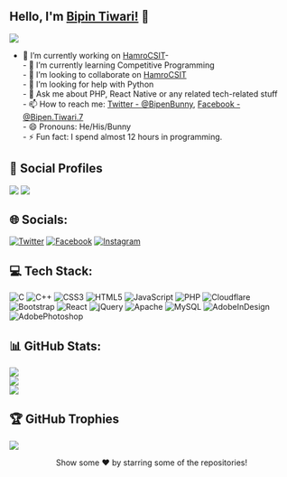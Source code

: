 ## Hello, I'm [Bipin Tiwari!](https://bipintiwari.com.np) 👋

[![](https://komarev.com/ghpvc/?username=bipintiwari118&color=002d96&style=plastic&label=Profile+Views)](https://sureshchand12a.github.io/github-profile-builder/)
- 🔭 I’m currently working on [HamroCSIT](https://hamrocsit.com/)- <br>- 🌱 I’m currently learning Competitive Programming<br>- 👯 I’m looking to collaborate on [HamroCSIT](https://hamrocsit.com/)<br>- 🤔 I’m looking for help with Python<br>- 💬 Ask me about PHP, React Native or any related tech-related stuff<br>- 📫 How to reach me: [Twitter - @BipenBunny](https://twitter.com/BipenBunny), [Facebook - @Bipen.Tiwari.7](https://Facebook.com/Bipen.Tiwari.7)<br>- 😄 Pronouns: He/His/Bunny<br>- ⚡ Fun fact: I spend almost 12 hours in programming.


## 👨 Social Profiles
![](https://img.shields.io/github/followers/bipintiwari118?color=%23001e96&label=Follow&style=plastic)  ![](https://img.shields.io/github/stars/bipintiwari118?affiliations=OWNER%2CCOLLABORATOR&color=%23968700&label=Stars&style=plastic)  
## 🌐 Socials:
[![Twitter](https://img.shields.io/badge/Twitter-%231DA1F2.svg?logo=Twitter&logoColor=white)](https://twitter.com/BipenBunny) [![Facebook](https://img.shields.io/badge/Facebook-%231877F2.svg?logo=Facebook&logoColor=white)](https://facebook.com/Bipen.Tiwari.7) [![Instagram](https://img.shields.io/badge/Instagram-%23E4405F.svg?logo=Instagram&logoColor=white)](https://instagram.com/Bipen.Tiwari.7) 

## 💻 Tech Stack:
![C](https://img.shields.io/badge/c-%2300599C.svg?style=plastic&logo=c&logoColor=white)   ![C++](https://img.shields.io/badge/c++-%2300599C.svg?style=plastic&logo=c%2B%2B&logoColor=white)   ![CSS3](https://img.shields.io/badge/css3-%231572B6.svg?style=plastic&logo=css3&logoColor=white)   ![HTML5](https://img.shields.io/badge/html5-%23E34F26.svg?style=plastic&logo=html5&logoColor=white)   ![JavaScript](https://img.shields.io/badge/javascript-%23323330.svg?style=plastic&logo=javascript&logoColor=%23F7DF1E)   ![PHP](https://img.shields.io/badge/php-%23777BB4.svg?style=plastic&logo=php&logoColor=white)   ![Cloudflare](https://img.shields.io/badge/Cloudflare-F38020?style=plastic&logo=Cloudflare&logoColor=white)   ![Bootstrap](https://img.shields.io/badge/bootstrap-%23563D7C.svg?style=plastic&logo=bootstrap&logoColor=white)   ![React](https://img.shields.io/badge/react-%2320232a.svg?style=plastic&logo=react&logoColor=%2361DAFB)   ![jQuery](https://img.shields.io/badge/jquery-%230769AD.svg?style=plastic&logo=jquery&logoColor=white)   ![Apache](https://img.shields.io/badge/apache-%23D42029.svg?style=plastic&logo=apache&logoColor=white)   ![MySQL](https://img.shields.io/badge/mysql-%2300f.svg?style=plastic&logo=mysql&logoColor=white)   ![AdobeInDesign](https://img.shields.io/badge/Adobe%20InDesign-49021F?style=plastic&logo=adobeindesign&logoColor=white)   ![AdobePhotoshop](https://img.shields.io/badge/adobephotoshop-%2331A8FF.svg?style=plastic&logo=adobephotoshop&logoColor=white)   
## 📊 GitHub Stats:
![](https://github-readme-stats.vercel.app/api?username=bipintiwari118&theme=vue&hide_border=false&include_all_commits=true&count_private=true)<br/>
![](https://github-readme-streak-stats.herokuapp.com/?user=bipintiwari118&theme=vue&hide_border=false)<br/>
![](https://github-readme-stats.vercel.app/api/top-langs/?username=bipintiwari118&theme=vue&hide_border=false&include_all_commits=true&count_private=true&layout=compact)<br/>

## 🏆 GitHub Trophies
![](https://github-profile-trophy.vercel.app/?username=bipintiwari118&theme=nord&no-bg=false&no-frame=false&margin-h=4&margin-w=23)


<div align="center">Show some ❤️ by starring some of the repositories!</div>

